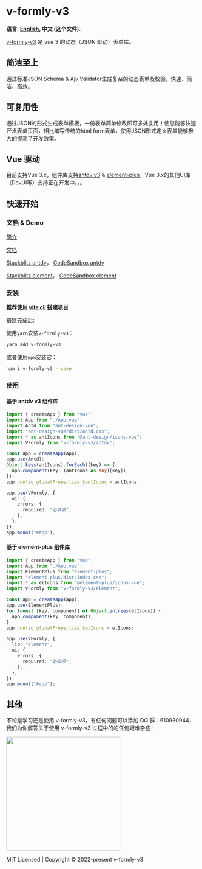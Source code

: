 # v-formly-v3

**语言: [English](README.en-us.md), 中文 (这个文件).**

[v-formly-v3](https://kevinzhang19870314.github.io/v-formly-v3/zh/) 是 vue 3 的动态（JSON 驱动）表单库。

<div class="features">
  <div class="feature">
    <h2>简洁至上</h2>
    <p>通过标准JSON Schema & Ajv Validator生成复杂的动态表单及校验，快速、简洁、高效。</p>
  </div>
  <div class="feature">
    <h2>可复用性</h2>
    <p>通过JSON的形式生成表单模板，一份表单简单修改即可多处复用！使您能够快速开发表单页面，相比编写传统的html form表单，使用JSON形式定义表单能够极大的提高了开发效率。</p>
  </div>
  <div class="feature">
    <h2>Vue 驱动</h2>
    <p>目前支持Vue 3.x，组件库支持<a href="https://antdv.com/components/overview-cn" target="_blank">antdv v3</a> & <a href="https://element-plus.org/zh-CN/" target="_blank">element-plus</a>，Vue 3.x的其他UI库（DevUI等）支持正在开发中。。。</p>
  </div>
</div>

## 快速开始

### 文档 & Demo

[简介](https://juejin.cn/post/7161591837407805476/)

[文档](https://kevinzhang19870314.github.io/v-formly-v3/zh/)

[Stackblitz antdv](https://stackblitz.com/edit/github-r1j1ut?file=src%2FApp.vue)，
[CodeSandbox antdv](https://codesandbox.io/s/nifty-sea-93ycqy)

[Stackblitz element](https://stackblitz.com/edit/github-r1j1ut-ejddhf?file=src%2FApp.vue)，
[CodeSandbox element](https://codesandbox.io/s/nifty-sea-vb5h6v)

### 安装

**推荐使用 [vite cli](https://cn.vitejs.dev/) 搭建项目**

搭建完成后:

使用`yarn`安装`v-formly-v3`：

```sh
yarn add v-formly-v3
```

或者使用`npm`安装它：

```sh
npm i v-formly-v3 --save
```

### 使用

#### 基于 antdv v3 组件库

```ts
import { createApp } from "vue";
import App from "./App.vue";
import Antd from "ant-design-vue";
import "ant-design-vue/dist/antd.css";
import * as antIcons from "@ant-design/icons-vue";
import VFormly from "v-formly-v3/antdv";

const app = createApp(App);
app.use(Antd);
Object.keys(antIcons).forEach((key) => {
  app.component(key, (antIcons as any)[key]);
});
app.config.globalProperties.$antIcons = antIcons;

app.use(VFormly, {
  ui: {
    errors: {
      required: "必填项",
    },
  },
});
app.mount("#app");
```

#### 基于 element-plus 组件库

```ts
import { createApp } from "vue";
import App from "./App.vue";
import ElementPlus from "element-plus";
import "element-plus/dist/index.css";
import * as elIcons from "@element-plus/icons-vue";
import VFormly from "v-formly-v3/element";

const app = createApp(App);
app.use(ElementPlus);
for (const [key, component] of Object.entries(elIcons)) {
  app.component(key, component);
}
app.config.globalProperties.$elIcons = elIcons;

app.use(VFormly, {
  lib: "element",
  ui: {
    errors: {
      required: "必填项",
    },
  },
});
app.mount("#app");
```

## 其他

不论是学习还是使用 v-formly-v3，有任何问题可以添加 QQ 群：610930944，我们为你解答关于使用 v-formly-v3 过程中的的任何疑难杂症！

<img src="https://github.com/KevinZhang19870314/v-formly-v3/blob/main/public/qq.jpg" width="300px" height="auto" />

MIT Licensed | Copyright © 2022-present v-formly-v3
